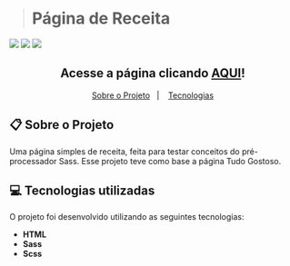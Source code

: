><h1>Página de Receita</h1>


![](./image/Página-de-receita.png)
![](./image/Página-de-receita00.png)
![](./image/Página-de-receita01.png)

<h2 align="center">
  Acesse a página clicando <a target="_blank" href="https://erick-sarges.github.io/Pagina-de-receita/">AQUI</a>!
</h2>


 <p align="center">
  <a href="#clipboard-sobre-o-projeto">Sobre o Projeto</a>&nbsp;&nbsp;&nbsp;|&nbsp;&nbsp;&nbsp;
  <a href="#computer-tecnologias-utilizadas">Tecnologias</a>
</p>

## :clipboard: Sobre o Projeto

Uma página simples de receita, feita para testar conceitos do pré-processador Sass. Esse projeto teve como base a página Tudo Gostoso.

## :computer: Tecnologias utilizadas
O projeto foi desenvolvido utilizando as seguintes tecnologias:
- <b>HTML</b>
- <b>Sass</b>
- <b>Scss</b>